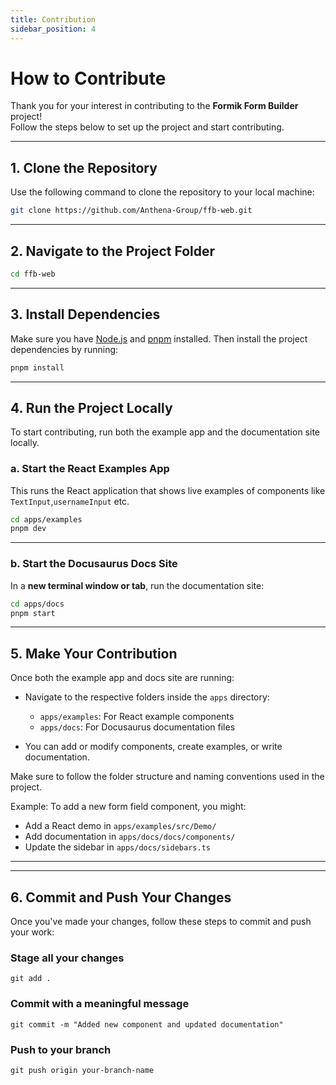 ```yaml
---
title: Contribution
sidebar_position: 4
---
```


# How to Contribute

Thank you for your interest in contributing to the **Formik Form Builder** project!   
Follow the steps below to set up the project and start contributing.

---

## 1. Clone the Repository

Use the following command to clone the repository to your local machine:

```bash
git clone https://github.com/Anthena-Group/ffb-web.git
```
---
## 2. Navigate to the Project Folder

```bash
cd ffb-web

```
---

## 3. Install Dependencies

Make sure you have [Node.js](https://nodejs.org/) and [pnpm](https://pnpm.io/) installed. Then install the project dependencies by running:

```bash
pnpm install
```
---

## 4. Run the Project Locally

To start contributing, run both the example app and the documentation site locally.

### a. Start the React Examples App

This runs the React application that shows live examples of components like `TextInput`,`usernameInput` etc.

```bash
cd apps/examples
pnpm dev
```
---

### b. Start the Docusaurus Docs Site

In a **new terminal window or tab**, run the documentation site:

```bash
cd apps/docs
pnpm start
```
---

## 5. Make Your Contribution

Once both the example app and docs site are running:

- Navigate to the respective folders inside the `apps` directory:
  - `apps/examples`: For React example components
  - `apps/docs`: For Docusaurus documentation files

- You can add or modify components, create examples, or write documentation.

Make sure to follow the folder structure and naming conventions used in the project.

 Example: To add a new form field component, you might:
- Add a React demo in `apps/examples/src/Demo/`
- Add documentation in `apps/docs/docs/components/`
- Update the sidebar in `apps/docs/sidebars.ts`

---
---

## 6. Commit and Push Your Changes

Once you've made your changes, follow these steps to commit and push your work:

### Stage all your changes
`git add .`

### Commit with a meaningful message
`git commit -m "Added new component and updated documentation"`

### Push to your branch
`git push origin your-branch-name`
